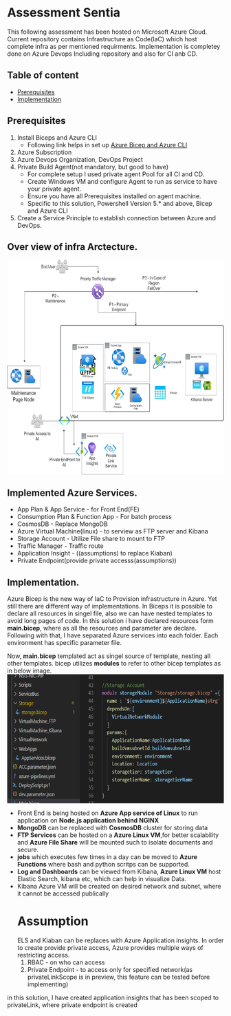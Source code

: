 # Assessment Sentia
This following assessment has been hosted on Microsoft Azure Cloud. Current repository contains Infrastructure as Code(IaC) which host complete infra as per mentioned requirments.
Implementation is completey done on Azure Devops Including repository and also for CI anb CD. 

## Table of content
- [Prerequisites](#Prerequisites)
- [Implementation](#Implementation)

## Prerequisites
1) Install Biceps and Azure CLI
      * Following link helps in set up [Azure Bicep and Azure CLI](https://docs.microsoft.com/en-us/azure/azure-resource-manager/bicep/install)
2) Azure Subscription
3) Azure Devops Organization,  DevOps Project
4) Private Build Agent(not mandatory, but good to have)
      * For complete setup I used private agent Pool for all CI and CD.
      * Create Windows VM and configure Agent to run as service to have your private agent. 
      * Ensure you have all Prerequisites installed on agent machine. 
      * Specific to this solution, Powershell Version 5.* and above, Bicep and Azure CLI
5) Create a Service Principle to establish connection between Azure and DevOps.


## Over view of infra Arctecture.
<a >
    <img src="Architecture/Architecture.jpg" alt="Architecture" title="Architecture" align="Center" height="500" />
</a>

## Implemented Azure Services.
  * App Plan & App Service - for Front End(FE)
  * Consumption Plan & Function App - For batch process
  * CosmosDB - Replace MongoDB
  * Azure Virtual Machine(linux) - to serview as FTP server and Kibana
  * Storage Account - Utilize File share to mount to FTP
  * Traffic Manager - Traffic route 
  * Application Insight - ((assumptions) to replace Kiaban)
  * Private Endpoint(provide private accesss(assumptions))

## Implementation.

Azure Bicep is the new way of IaC to Provision infrastructure in Azure. Yet still there are different way of implementations. In Biceps it is possible to declare all resources in singel file, also we can have nested templates to avoid long pages of code.
In this solution i have declared  resources form **main.bicep**, where as all the resources and parameter are declare. Following with that, I have separated Azure services into each folder. Each environment has specific parameter file. 

Now, **main.bicep** templated act as singel source of template, nesting all other templates. bicep utilizes **modules** to refer to other bicep templates as in below image.
<a src="main.bicep">
<a >
    <img src="images/Bicep_Moduel_reference.png" alt="Bicep_Moduel_reference" title="Bicep_Moduel_reference" align="Center" height="300" />
</a>

 * Front End is being hosted on **Azure App service of Linux** to run application on **Node.js application behind NGINX**
 * **MongoDB** can be replaced with **CosmosDB** cluster for storing data
 * **FTP Services** can be hosted on a **Azure Linux VM**,for better scalability and **Azure File Share** will be mounted such to isolate documents and secure.
 * **jobs** which executes few times in a day can be moved to **Azure Functions** where bash and python scritps can be supported.
 * **Log and Dashboards** can be viewed from Kibana, **Azure Linux VM** host Elastic Search, kibana etc, which can help in visualize Data. 
 * Kibana Azure VM will be created on desired network and subnet, where it cannot be accessed publically
     # Assumption
     ELS and Kiaban can be replaces with Azure Application insights. In order to create provide private access, Azure provides multiple ways of restricting access. 
     1) RBAC - on who can access
     2) Private Endpoint - to access only for specified network(as privateLinkScope is in preview, this feature can be tested before implementing)
     
  in this solution, I have created application insights that has been scoped to privateLink, where private endpoint is created
     
     




